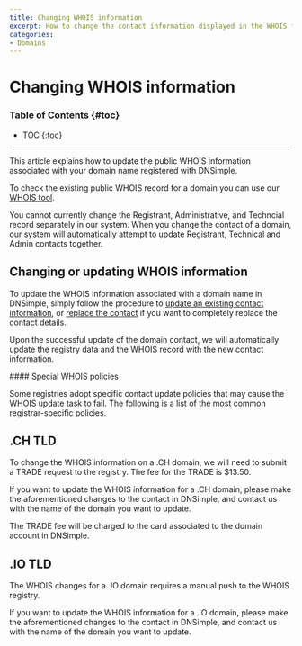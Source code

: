 ```yaml
---
title: Changing WHOIS information
excerpt: How to change the contact information displayed in the WHOIS for a domain.
categories:
- Domains
---
```


# Changing WHOIS information

### Table of Contents {#toc}

* TOC
{:toc}

---

This article explains how to update the public WHOIS information associated with your domain name registered with DNSimple.

To check the existing public WHOIS record for a domain you can use our [WHOIS tool](https://dnsimple.com/whois).

<info>
You cannot currently change the Registrant, Administrative, and Techncial record separately in our system. When you change the contact of a domain, our system will automatically attempt to update Registrant, Technical and Admin contacts together.
</info>

## Changing or updating WHOIS information

To update the WHOIS information associated with a domain name in DNSimple, simply follow the procedure to [update an existing contact information](/articles/changing-domain-contact/#changing-an-existing-contact-information), or [replace the contact](/articles/changing-domain-contact/#replacing-a-domain-contact) if you want to completely replace the contact details.

Upon the successful update of the domain contact, we will automatically update the registry data and the WHOIS record with the new contact information.

<warning>
#### Special WHOIS policies

Some registries adopt specific contact update policies that may cause the WHOIS update task to fail. The following is a list of the most common registrar-specific policies.
</warning>


## .CH TLD

To change the WHOIS information on a .CH domain, we will need to submit a TRADE request to the registry. The fee for the TRADE is $13.50.

If you want to update the WHOIS information for a .CH domain, please make the aforementioned changes to the contact in DNSimple, and contact us with the name of the domain you want to update.

The TRADE fee will be charged to the card associated to the domain account in DNSimple.


## .IO TLD

The WHOIS changes for a .IO domain requires a manual push to the WHOIS registry.

If you want to update the WHOIS information for a .IO domain, please make the aforementioned changes to the contact in DNSimple, and contact us with the name of the domain you want to update.
